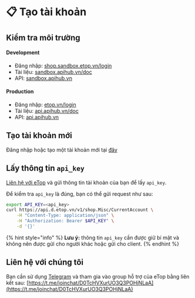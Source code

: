 # 📋 Tạo tài khoản

## Kiểm tra môi trường

#### Development <a href="#development" id="development"></a>

* Đăng nhập: [shop.sandbox.etop.vn/login](https://shop.sandbox.etop.vn/login)
* Tài liệu: [sandbox.apihub.vn/doc](https://sandbox.apihub.vn/doc)
* API: [sandbox.apihub.vn](https://sandbox.apihub.vn/)

#### Production <a href="#production" id="production"></a>

* Đăng nhập: [etop.vn/login](https://etop.vn/login)
* Tài liệu: [api.apihub.vn/doc](https://api.apihub.vn/doc)
* API: [api.apihub.vn](https://api.apihub.vn/)

## Tạo tài khoản mới

Đăng nhập hoặc tạo một tài khoản mới tại [đây](https://shop.d.etop.vn/login)

## Lấy thông tin `api_key`

[Liên hệ với eTop](https://api-eship-dev.sobanhang.com/doc/shop/setup-account.html#lien-he-voi-chung-toi) và gửi thông tin tài khoản của bạn để lấy `api_key`.

Để kiểm tra `api_key` là đúng, bạn có thể gửi request như sau:

```sh
export API_KEY=<api_key>
curl https://api.d.etop.vn/v1/shop.Misc/CurrentAccount \
    -H "Content-Type: application/json" \
    -H "Authorization: Bearer $API_KEY" \
    -d '{}'
```

{% hint style="info" %}
**Lưu ý:** thông tin `api_key` cần được giữ bí mật và không nên được gửi cho người khác hoặc gửi cho client.
{% endhint %}

## Liên hệ với chúng tôi <a href="#lien-he-voi-chung-toi" id="lien-he-voi-chung-toi"></a>

Bạn cần sử dụng [Telegram](https://api-eship-dev.sobanhang.com/doc/contact-us.html#su-dung-telegram) và tham gia vào group hỗ trợ của eTop bằng liên kết sau: [https://t.me/joinchat/D0TcHVXurUO3Q3POHjNLaA](https://t.me/joinchat/D0TcHVXurUO3Q3POHjNLaA)
